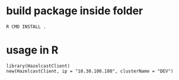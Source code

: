 # build package inside folder

    R CMD INSTALL .

# usage in R

    library(HazelcastClient)
    new(HazelcastClient, ip = "10.30.100.180", clusterName = "DEV")


